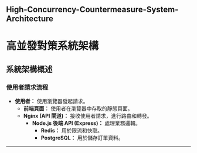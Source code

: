 ##  High-Concurrency-Countermeasure-System-Architecture
#   高並發對策系統架構

##  系統架構概述

###  使用者請求流程

* **使用者：** 使用瀏覽器發起請求。
    * **前端頁面：** 使用者在瀏覽器中存取的靜態頁面。
    * **Nginx (API 閘道)：** 接收使用者請求，進行路由和轉發。
        * **Node.js 後端 API (Express)：** 處理業務邏輯。
            * **Redis：** 用於限流和快取。
            * **PostgreSQL：** 用於儲存訂單資料。

---



